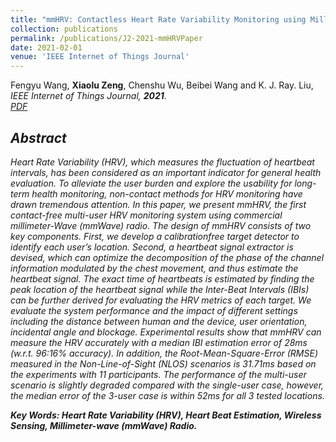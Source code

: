```yaml
---
title: "mmHRV: Contactless Heart Rate Variability Monitoring using Millimeter-Wave Radio"
collection: publications
permalink: /publications/J2-2021-mmHRVPaper
date: 2021-02-01
venue: 'IEEE Internet of Things Journal'
---
```

 Fengyu Wang, <b>Xiaolu Zeng</b>, Chenshu Wu, Beibei Wang and K. J. Ray. Liu, <i>IEEE Internet of Things Journal<i>,  <b>2021</b>. <br>
[PDF](http://Xiaolu1263.github.io/files/ViMo.pdf)

## Abstract <br>
Heart Rate Variability (HRV), which measures the fluctuation of heartbeat intervals, has been considered as an important indicator for general health evaluation. To alleviate the user burden and explore the usability for long-term health monitoring, non-contact methods for HRV monitoring have drawn tremendous attention. In this paper, we present mmHRV, the first contact-free multi-user HRV monitoring system using commercial millimeter-Wave (mmWave) radio. The design of mmHRV consists of two key components. First, we develop a calibrationfree target detector to identify each user’s location. Second, a heartbeat signal extractor is devised, which can optimize the decomposition of the phase of the channel information modulated by the chest movement, and thus estimate the heartbeat signal. The exact time of heartbeats is estimated by finding the peak location of the heartbeat signal while the Inter-Beat Intervals (IBIs) can be further derived for evaluating the HRV metrics of each target. We evaluate the system performance and the impact of different settings including the distance between human and the device, user orientation, incidental angle and blockage. Experimental results show that mmHRV can measure the HRV accurately with a median IBI estimation error of 28ms (w.r.t. 96:16% accuracy). In addition, the Root-Mean-Square-Error (RMSE) measured in the Non-Line-of-Sight (NLOS) scenarios is 31.71ms based on the experiments with 11 participants. The performance of the multi-user scenario is slightly degraded compared with the single-user case, however, the median error of the 3-user case is within 52ms for all 3 tested locations.

**Key Words: Heart Rate Variability (HRV), Heart Beat Estimation, Wireless Sensing, Millimeter-wave (mmWave) Radio.**
